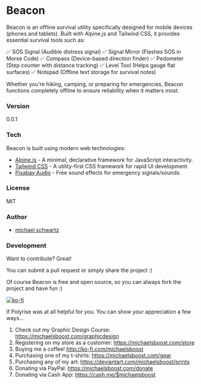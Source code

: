 # Beacon  
Beacon is an offline survival utility specifically designed for mobile devices (phones and tablets). Built with Alpine.js and Tailwind CSS, it provides essential survival tools such as:

✅ SOS Signal (Audible distress signal)
✅ Signal Mirror (Flashes SOS in Morse Code)
✅ Compass (Device-based direction finder)
✅ Pedometer (Step counter with distance tracking)
✅ Level Tool (Helps gauge flat surfaces)
✅ Notepad (Offline text storage for survival notes)

Whether you're hiking, camping, or preparing for emergencies, Beacon functions completely offline to ensure reliability when it matters most.

### Version  
0.0.1

### Tech  
Beacon is built using modern web technologies:

* [Alpine.js](https://alpinejs.dev/) - A minimal, declarative framework for JavaScript interactivity.
* [Tailwind CSS](https://tailwindcss.com/) - A utility-first CSS framework for rapid UI development.
* [Pixabay Audio](https://iconify.design/docs/api/https://pixabay.com/sound-effects/morse-sos-93449/) - Free sound effects for emergency signals/sounds.
  
### License  
MIT

### Author

- [michael schwartz](https://michaelsboost.github.io/)

### Development

Want to contribute? Great!  

You can submit a pull request or simply share the project :)  

Of course Beacon is free and open source, so you can always fork the project and have fun :)  

[![ko-fi](https://az743702.vo.msecnd.net/cdn/kofi2.png?v=0)](https://ko-fi.com/michaelsboost)  

If Polyrise was at all helpful for you. You can show your appreciation a few ways...  

1) Check out my Graphic Design Course: https://michaelsboost.com/graphicdesign  
2) Registering on my store as a customer: https://michaelsboost.com/store  
3) Buying me a coffee! http://ko-fi.com/michaelsboost  
4) Purchasing one of my t-shirts: https://michaelsboost.com/gear  
5) Purchasing any of my art: https://deviantart.com/michaelsboost/prints  
6) Donating via PayPal: https://michaelsboost.com/donate  
7) Donating via Cash App: https://cash.me/$michaelsboost  
